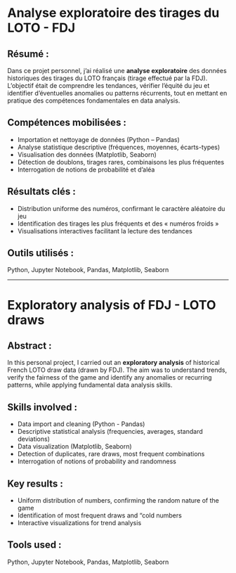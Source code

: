 # Analyse exploratoire des tirages du LOTO - FDJ
## Résumé :
Dans ce projet personnel, j’ai réalisé une **analyse exploratoire** des données historiques des tirages du LOTO français (tirage effectué par la FDJ). 
L’objectif était de comprendre les tendances, vérifier l’équité du jeu et identifier d’éventuelles anomalies ou patterns récurrents, 
tout en mettant en pratique des compétences fondamentales en data analysis.
## Compétences mobilisées : 
- Importation et nettoyage de données (Python – Pandas)
- Analyse statistique descriptive (fréquences, moyennes, écarts-types)
- Visualisation des données (Matplotlib, Seaborn)
- Détection de doublons, tirages rares, combinaisons les plus fréquentes
- Interrogation de notions de probabilité et d’aléa
## Résultats clés :
- Distribution uniforme des numéros, confirmant le caractère aléatoire du jeu
- Identification des tirages les plus fréquents et des « numéros froids »
- Visualisations interactives facilitant la lecture des tendances
## Outils utilisés : 
Python, Jupyter Notebook, Pandas, Matplotlib, Seaborn
- - -
# Exploratory analysis of FDJ - LOTO draws
## Abstract :
In this personal project, I carried out an **exploratory analysis** of historical French LOTO draw data (drawn by FDJ). 
The aim was to understand trends, verify the fairness of the game and identify any anomalies or recurring patterns, 
while applying fundamental data analysis skills.
## Skills involved :
- Data import and cleaning (Python - Pandas)
- Descriptive statistical analysis (frequencies, averages, standard deviations)
- Data visualization (Matplotlib, Seaborn)
- Detection of duplicates, rare draws, most frequent combinations
- Interrogation of notions of probability and randomness
## Key results :
- Uniform distribution of numbers, confirming the random nature of the game
- Identification of most frequent draws and “cold numbers
- Interactive visualizations for trend analysis
## Tools used :
Python, Jupyter Notebook, Pandas, Matplotlib, Seaborn
